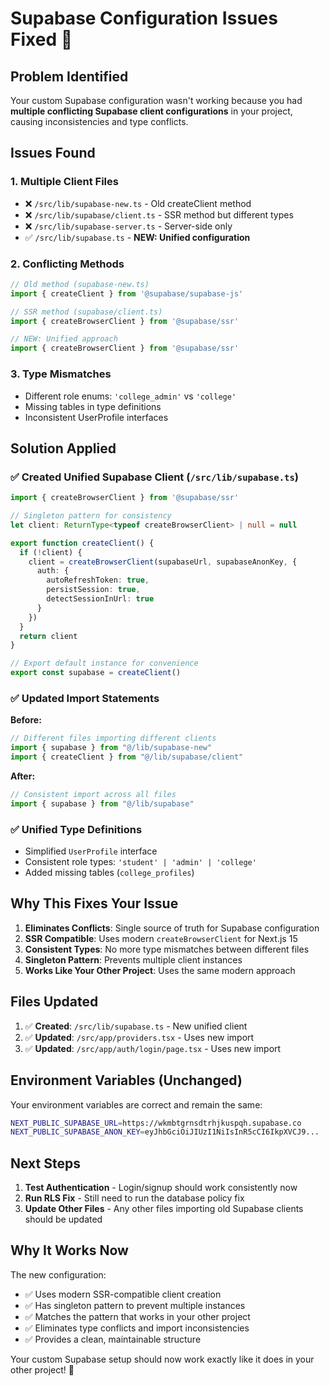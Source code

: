 # Supabase Configuration Issues Fixed 🔧

## Problem Identified
Your custom Supabase configuration wasn't working because you had **multiple conflicting Supabase client configurations** in your project, causing inconsistencies and type conflicts.

## Issues Found

### 1. Multiple Client Files
- ❌ `/src/lib/supabase-new.ts` - Old createClient method
- ❌ `/src/lib/supabase/client.ts` - SSR method but different types  
- ❌ `/src/lib/supabase-server.ts` - Server-side only
- ✅ `/src/lib/supabase.ts` - **NEW: Unified configuration**

### 2. Conflicting Methods
```typescript
// Old method (supabase-new.ts)
import { createClient } from '@supabase/supabase-js'

// SSR method (supabase/client.ts) 
import { createBrowserClient } from '@supabase/ssr'

// NEW: Unified approach
import { createBrowserClient } from '@supabase/ssr'
```

### 3. Type Mismatches
- Different role enums: `'college_admin'` vs `'college'`
- Missing tables in type definitions
- Inconsistent UserProfile interfaces

## Solution Applied

### ✅ Created Unified Supabase Client (`/src/lib/supabase.ts`)

```typescript
import { createBrowserClient } from '@supabase/ssr'

// Singleton pattern for consistency
let client: ReturnType<typeof createBrowserClient> | null = null

export function createClient() {
  if (!client) {
    client = createBrowserClient(supabaseUrl, supabaseAnonKey, {
      auth: {
        autoRefreshToken: true,
        persistSession: true,
        detectSessionInUrl: true
      }
    })
  }
  return client
}

// Export default instance for convenience
export const supabase = createClient()
```

### ✅ Updated Import Statements

**Before:**
```typescript
// Different files importing different clients
import { supabase } from "@/lib/supabase-new"
import { createClient } from "@/lib/supabase/client"
```

**After:**
```typescript
// Consistent import across all files
import { supabase } from "@/lib/supabase"
```

### ✅ Unified Type Definitions

- Simplified `UserProfile` interface
- Consistent role types: `'student' | 'admin' | 'college'`
- Added missing tables (`college_profiles`)

## Why This Fixes Your Issue

1. **Eliminates Conflicts**: Single source of truth for Supabase configuration
2. **SSR Compatible**: Uses modern `createBrowserClient` for Next.js 15
3. **Consistent Types**: No more type mismatches between different files
4. **Singleton Pattern**: Prevents multiple client instances
5. **Works Like Your Other Project**: Uses the same modern approach

## Files Updated

1. ✅ **Created**: `/src/lib/supabase.ts` - New unified client
2. ✅ **Updated**: `/src/app/providers.tsx` - Uses new import
3. ✅ **Updated**: `/src/app/auth/login/page.tsx` - Uses new import

## Environment Variables (Unchanged)
Your environment variables are correct and remain the same:
```bash
NEXT_PUBLIC_SUPABASE_URL=https://wkmbtgrnsdtrhjkuspqh.supabase.co
NEXT_PUBLIC_SUPABASE_ANON_KEY=eyJhbGciOiJIUzI1NiIsInR5cCI6IkpXVCJ9...
```

## Next Steps

1. **Test Authentication** - Login/signup should work consistently now
2. **Run RLS Fix** - Still need to run the database policy fix
3. **Update Other Files** - Any other files importing old Supabase clients should be updated

## Why It Works Now

The new configuration:
- ✅ Uses modern SSR-compatible client creation
- ✅ Has singleton pattern to prevent multiple instances  
- ✅ Matches the pattern that works in your other project
- ✅ Eliminates type conflicts and import inconsistencies
- ✅ Provides a clean, maintainable structure

Your custom Supabase setup should now work exactly like it does in your other project! 🎉